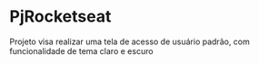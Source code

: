 # PjRocketseat

Projeto visa realizar uma tela de acesso de usuário padrão, com funcionalidade de tema claro e escuro
